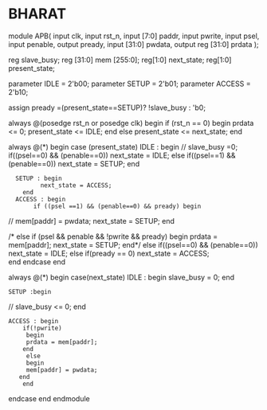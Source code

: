 # BHARAT

module APB(
  input                        clk,
  input                        rst_n,
  input        [7:0] paddr,
  input                        pwrite,
  input                        psel,
  input                        penable,
  output                       pready,
  input        [31:0] pwdata,
  output reg   [31:0] prdata
);

reg slave_busy;
reg [31:0] mem [255:0];
reg[1:0] next_state;
reg[1:0] present_state;

parameter IDLE   = 2'b00;
parameter SETUP  = 2'b01;
parameter ACCESS = 2'b10;

assign pready =(present_state==SETUP)? !slave_busy : 'b0;

always @(posedge rst_n or posedge clk)
begin
  if (rst_n == 0) 
   begin
      prdata <= 0;
		present_state <= IDLE;
  end
  else
 present_state <= next_state;
 end

always @(*) 
   begin
    case (present_state)
      IDLE  : begin
	    // slave_busy =0;
	    if((psel==0) && (penable==0))
	    next_state = IDLE;
		  else if((psel==1) && (penable==0))
		  next_state = SETUP;
		  end
	  
	  SETUP : begin
		     next_state = ACCESS;  
		end
	  ACCESS : begin
           if ((psel ==1) && (penable==0) && pready) begin
//              mem[paddr] = pwdata;
              next_state = SETUP;
          end

/*         else if (psel && penable && !pwrite && pready) begin
            prdata = mem[paddr];
           next_state = SETUP;
          end*/
		  else if((psel==0) && (penable==0))
           next_state = IDLE;
        else  if(pready == 0)
           next_state = ACCESS;			  
        end
    endcase
  end
  
  always @(*)
  begin
  case(next_state)
   IDLE : begin
          slave_busy = 0;
         end	
			
	SETUP :begin
//	       slave_busy <= 0;
	       end
	
	ACCESS : begin
	    if(!pwrite)
		 begin
		 prdata = mem[paddr];
	    end
		 else
		 begin
		 mem[paddr] = pwdata;
	   end
		end

endcase
end	
endmodule
